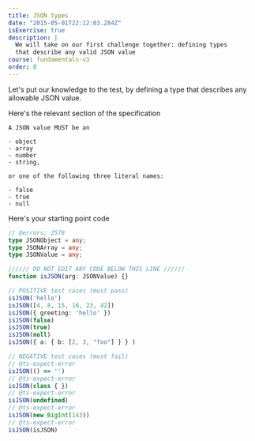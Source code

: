 ```yaml
---
title: JSON types
date: "2015-05-01T22:12:03.284Z"
isExercise: true
description: |
  We will take on our first challenge together: defining types
  that describe any valid JSON value
course: fundamentals-v3
order: 8
---
```


Let's put our  knowledge to the test, by defining a type 
that describes any allowable JSON value.

Here's the relevant section of the specification

```
A JSON value MUST be an

- object
- array
- number
- string, 

or one of the following three literal names:

- false
- true
- null
```

Here's your starting point code

```ts twoslash
// @errors: 2578
type JSONObject = any;
type JSONArray = any;
type JSONValue = any;

////// DO NOT EDIT ANY CODE BELOW THIS LINE //////
function isJSON(arg: JSONValue) {}

// POSITIVE test cases (must pass)
isJSON('hello')
isJSON([4, 8, 15, 16, 23, 42])
isJSON({ greeting: 'hello' })
isJSON(false)
isJSON(true)
isJSON(null)
isJSON({ a: { b: [2, 3, "foo"] } } )

// NEGATIVE test cases (must fail)
// @ts-expect-error
isJSON(() => '')
// @ts-expect-error
isJSON(class { })
// @ts-expect-error
isJSON(undefined)
// @ts-expect-error
isJSON(new BigInt(143))
// @ts-expect-error
isJSON(isJSON)

```
